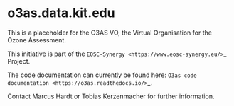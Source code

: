 # o3as.data.kit.edu

This is a placeholder for the O3AS VO, the Virtual Organisation for the
Ozone Assessment.

This initiative is part of the `EOSC-Synergy <https://www.eosc-synergy.eu/>`_ Project.

The code documentation can currently be found here: `O3as code documentation <https://o3as.readthedocs.io/>`_.

Contact Marcus Hardt or Tobias Kerzenmacher for further information.


